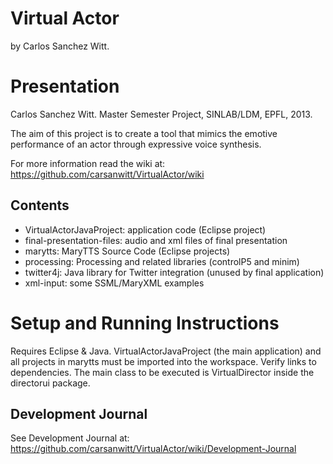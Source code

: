Virtual Actor
=============

by Carlos Sanchez Witt.

Presentation
============

Carlos Sanchez Witt.
Master Semester Project, SINLAB/LDM, EPFL, 2013.

The aim of this project is to create a tool that mimics the emotive performance of an actor through expressive voice synthesis.

For more information read the wiki at:
https://github.com/carsanwitt/VirtualActor/wiki

Contents
--------

- VirtualActorJavaProject: application code (Eclipse project)
- final-presentation-files: audio and xml files of final presentation
- marytts: MaryTTS Source Code (Eclipse projects)
- processing: Processing and related libraries (controlP5 and minim)
- twitter4j: Java library for Twitter integration (unused by final application)
- xml-input: some SSML/MaryXML examples

Setup and Running Instructions
=============================

Requires Eclipse & Java.
VirtualActorJavaProject (the main application) and all projects in marytts must be imported into the workspace.
Verify links to dependencies.
The main class to be executed is VirtualDirector inside the directorui package.

Development Journal
------------------

See Development Journal at:
https://github.com/carsanwitt/VirtualActor/wiki/Development-Journal
